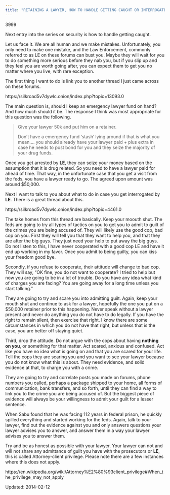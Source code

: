 ```yaml
---
title: "RETAINING A LAWYER, HOW TO HANDLE GETTING CAUGHT OR INTERROGATEd"
---
```

3999


<p>Next entry into the series on security is how to handle getting caught.</p>
<p>Let us face it. We are all human and we make mistakes. Unfortunately, you only need to make one mistake, and the Law Enforcement, commonly referred to as LE on these forums can bust you. Maybe they will wait for you to do something more serious before they nab you, but if you slip up and they feel you are worth going after, you can expect them to get you no matter where you live, with rare exception.</p>
<p>The first thing I want to do is link you to another thread I just came across on these forums.</p>
<p>https://silkroad5v7dywlc.onion/index.php?topic=13093.0</p>
<p>The main question is, should I keep an emergency lawyer fund on hand? And how much should it be. The response I think was most appropriate for this question was the following.</p>
<blockquote><p>Give your lawyer 50k and put him on a retainer.</p>
<p>Don&#8217;t have a emergency fund &#8216;stash&#8217; lying around if that is what you mean&#8230;. you should already have your lawyer paid + plus extra in case he needs to post bond for you and they seize the majority of your drug funds.</p></blockquote>
<p>Once you get arrested by <strong>LE</strong>, they can seize your money based on the assumption that it is drug related. So you need to have a lawyer paid for ahead of time. That way, in the unfortunate case that you get a visit from the feds, you have a lawyer ready to go. The agreed upon amount was around $50,000.</p>
<p>Next I want to talk to you about what to do in case you get interrogated by <strong>LE</strong>. There is a great thread about this.</p>
<p>https://silkroad5v7dywlc.onion/index.php?topic=4461.0</p>
<p>The take homes from this thread are basically. Keep your moouth shut. The feds are going to try all types of tactics on you to get you to admit to guilt of the crimes you are being accused of. They will likely use the good cop, bad cop on you. First they will tell you that they want to help you, and that they are after the big guys. They just need your help to put away the big guys. Do not listen to this, I have never cooperated with a good cop LE and have it end up working in my favor. Once you admit to being guilty, you can kiss your freedom good bye.</p>
<p>Secondly, if you refuse to cooperate, their attitude will change to bad cop. They will say, &#8220;OK fine, you do not want to cooperate? I tried to help but now you are going to be in a lot of trouble. Do you have any idea what kind of charges you are facing? You are going away for a long time unless you start talking.&#8221;</p>
<p>They are going to try and scare you into admitting guilt. Again, keep your mouth shut and continue to ask for a lawyer, hopefully the one you put on a $50,000 retainer prior to this happening. Never speak without a lawyer present and never do anything you do not have to do legally. If you have the right to remain silent, then exercise that right. I know there are some circumstances in which you do not have that right, but unless that is the case, you are better off staying quiet.</p>
<p>Third, drop the attitude. Do not argue with the cops about having <strong>nothing on you</strong>, or something for that matter. Act scared, anxious and confused. Act like you have no idea what is going on and that you are scared for your life. Tell the cops they are scaring you and you want to see your lawyer because you do not know what this is about. They need evidence, and solid evidence at that, to charge you with a crime.</p>
<p>They are going to try and correlate posts you made on forums, phone numbers you called, perhaps a package shipped to your home, all forms of communication, bank transfers, and so forth, until they can find a way to link you to the crime you are being accused of. But the biggest piece of evidence will always be your willingness to admit your guilt for a lesser sentence.</p>
<p>When Sabu found that he was facing 112 years in federal prison, he quickly spilled everything and started working for the feds. Again, talk to your lawyer, find out the evidence against you and only answers questions your lawyer advises you to answer, and answer them in a way your lawyer advises you to answer them.</p>
<p>Try and be as honest as possible with your lawyer. Your lawyer can not and will not share any admittance of guilt you have with the prosecutors or <strong>LE</strong>, this is called Attorney-client privilege. Please note there are a few instances where this does not apply.</p>
<p>https://en.wikipedia.org/wiki/Attorney%E2%80%93client_privilege#When_the_privilege_may_not_apply</p>

Updated: 2014-02-12

